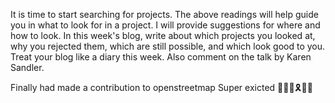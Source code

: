 It is time to start searching for projects. The above readings will help guide you in what to look for in a project.
I will provide suggestions for where and how to look. In this week's blog, write about which projects you looked at, why you rejected them, which are still possible, and which look good to you. Treat your blog like a diary this week. Also comment on the talk by Karen Sandler.


Finally had  made a contribution to openstreetmap   Super exicted :confetti_ball::confetti_ball::confetti_ball::reminder_ribbon::tada::tada:
